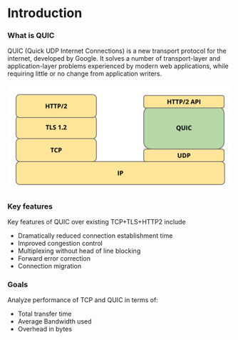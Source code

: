# Introduction

### What is QUIC

QUIC (Quick UDP Internet Connections) is a new transport protocol for the internet, developed by Google. It solves a number of transport-layer and application-layer problems experienced by modern web applications, while requiring little or no change from application writers.

![](../../res/quic.png)

### Key features
Key features of QUIC over existing TCP+TLS+HTTP2 include

* Dramatically reduced connection establishment time
* Improved congestion control
* Multiplexing without head of line blocking
* Forward error correction
* Connection migration

### Goals

Analyze performance of TCP and QUIC in terms of:

* Total transfer time
* Average Bandwidth used
* Overhead in bytes
